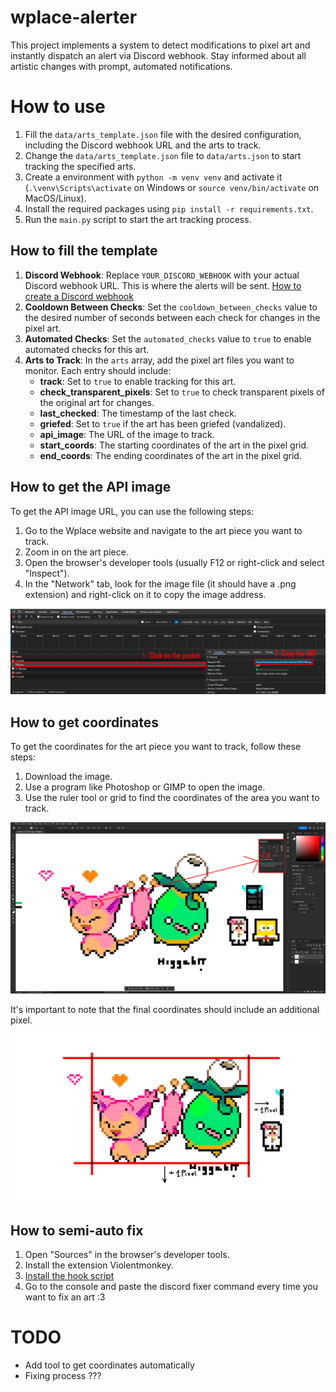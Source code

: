 # wplace-alerter
This project implements a system to detect modifications to pixel art and instantly dispatch an alert via Discord webhook. Stay informed about all artistic changes with prompt, automated notifications.

# How to use
1. Fill the `data/arts_template.json` file with the desired configuration, including the Discord webhook URL and the arts to track.
2. Change the `data/arts_template.json` file to `data/arts.json` to start tracking the specified arts.
3. Create a environment with `python -m venv venv` and activate it (`.\venv\Scripts\activate` on Windows or `source venv/bin/activate` on MacOS/Linux).
4. Install the required packages using `pip install -r requirements.txt`.
5. Run the `main.py` script to start the art tracking process.

## How to fill the template

1. **Discord Webhook**: Replace `YOUR_DISCORD_WEBHOOK` with your actual Discord webhook URL. This is where the alerts will be sent. [How to create a Discord webhook](https://support.discord.com/hc/en-us/articles/228383668-Intro-to-Webhooks)
2. **Cooldown Between Checks**: Set the `cooldown_between_checks` value to the desired number of seconds between each check for changes in the pixel art.
3. **Automated Checks**: Set the `automated_checks` value to `true` to enable automated checks for this art.
4. **Arts to Track**: In the `arts` array, add the pixel art files you want to monitor. Each entry should include:
    - **track**: Set to `true` to enable tracking for this art.
    - **check_transparent_pixels**: Set to `true` to check transparent pixels of the original art for changes.
    - **last_checked**: The timestamp of the last check.
    - **griefed**: Set to `true` if the art has been griefed (vandalized).
    - **api_image**: The URL of the image to track.
    - **start_coords**: The starting coordinates of the art in the pixel grid.
    - **end_coords**: The ending coordinates of the art in the pixel grid.

## How to get the API image

To get the API image URL, you can use the following steps:

1. Go to the Wplace website and navigate to the art piece you want to track.
2. Zoom in on the art piece.
3. Open the browser's developer tools (usually F12 or right-click and select "Inspect").
4. In the "Network" tab, look for the image file (it should have a .png extension) and right-click on it to copy the image address.

![Network Instructions](images/network.png)

## How to get coordinates

To get the coordinates for the art piece you want to track, follow these steps:

1. Download the image.
2. Use a program like Photoshop or GIMP to open the image.
3. Use the ruler tool or grid to find the coordinates of the area you want to track.

![Photoshop 1](images/photoshop1.png)

It's important to note that the final coordinates should include an additional pixel.
![Photoshop 2](images/photoshop2.png)

## How to semi-auto fix

1. Open "Sources" in the browser's developer tools.
2. Install the extension Violentmonkey.
3. [Install the hook script](https://github.com/Nekoraru22/wplace-alerter/releases/download/v1.0.0/wplace-h.user.js)
4. Go to the console and paste the discord fixer command every time you want to fix an art :3

# TODO
- Add tool to get coordinates automatically
- Fixing process ???